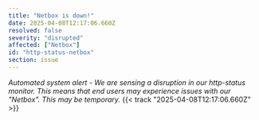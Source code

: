 ```yaml
---
title: "Netbox is down!"
date: 2025-04-08T12:17:06.660Z
resolved: false
severity: "disrupted"
affected: ["Netbox"]
id: "http-status-netbox"
section: issue
---
```


**Automated system alert* - We are sensing a disruption in our http-status monitor. This means that end users may experience issues with our "Netbox". This may be temporary.* {{< track "2025-04-08T12:17:06.660Z" >}}
